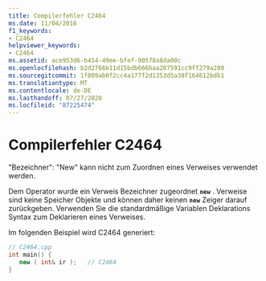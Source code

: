 ```yaml
---
title: Compilerfehler C2464
ms.date: 11/04/2016
f1_keywords:
- C2464
helpviewer_keywords:
- C2464
ms.assetid: ace953d6-b414-49ee-bfef-90578a8da00c
ms.openlocfilehash: b2d2766b11d15bdb666baa207591cc9ff279a280
ms.sourcegitcommit: 1f009ab0f2cc4a177f2d1353d5a38f164612bdb1
ms.translationtype: MT
ms.contentlocale: de-DE
ms.lasthandoff: 07/27/2020
ms.locfileid: "87225474"
---
```

# <a name="compiler-error-c2464"></a>Compilerfehler C2464

"Bezeichner": "New" kann nicht zum Zuordnen eines Verweises verwendet werden.

Dem Operator wurde ein Verweis Bezeichner zugeordnet **`new`** . Verweise sind keine Speicher Objekte und können daher keinen **`new`** Zeiger darauf zurückgeben. Verwenden Sie die standardmäßige Variablen Deklarations Syntax zum Deklarieren eines Verweises.

Im folgenden Beispiel wird C2464 generiert:

```cpp
// C2464.cpp
int main() {
   new ( int& ir );   // C2464
}
```
